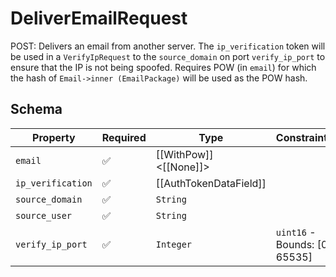 # DeliverEmailRequest

POST: Delivers an email from another server. The `ip_verification` token will be used in a
`VerifyIpRequest` to the `source_domain` on port `verify_ip_port` to ensure that the IP
is not being spoofed. Requires POW (in `email`) for which the hash of
`Email->inner (EmailPackage)` will be used as the POW hash.

## Schema

| Property | Required | Type | Constraints |
| --- | --- | --- | --- |
| `email` | ✅ | [[WithPow]]\<[[None]]\> |     | 
| `ip_verification` | ✅ | [[AuthTokenDataField]] |     | 
| `source_domain` | ✅ | `String` |     | 
| `source_user` | ✅ | `String` |     | 
| `verify_ip_port` | ✅ | `Integer` | `uint16` - Bounds: [0, 65535] | 


